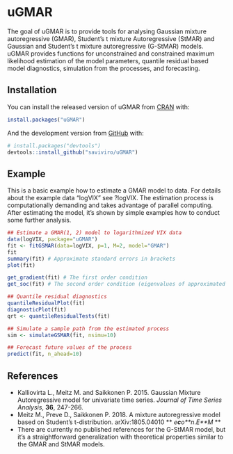 
<!-- README.md is generated from README.Rmd. Please edit that file -->

# uGMAR

<!-- badges: start -->

<!-- badges: end -->

The goal of uGMAR is to provide tools for analysing Gaussian mixture
autoregressive (GMAR), Student’s t mixture Autoregressive (StMAR) and
Gaussian and Student’s t mixture autoregressive (G-StMAR) models. uGMAR
provides functions for unconstrained and constrained maximum likelihood
estimation of the model parameters, quantile residual based model
diagnostics, simulation from the processes, and forecasting.

## Installation

You can install the released version of uGMAR from
[CRAN](https://CRAN.R-project.org) with:

``` r
install.packages("uGMAR")
```

And the development version from [GitHub](https://github.com/) with:

``` r
# install.packages("devtools")
devtools::install_github("saviviro/uGMAR")
```

## Example

This is a basic example how to estimate a GMAR model to data. For
details about the example data “logVIX” see ?logVIX. The estimation
process is computationally demanding and takes advantage of parallel
computing. After estimating the model, it’s shown by simple examples how
to conduct some further analysis.

``` r
## Estimate a GMAR(1, 2) model to logarithmized VIX data
data(logVIX, package="uGMAR")
fit <- fitGSMAR(data=logVIX, p=1, M=2, model="GMAR")
fit
summary(fit) # Approximate standard errors in brackets
plot(fit)

get_gradient(fit) # The first order condition
get_soc(fit) # The second order condition (eigenvalues of approximated Hessian)

## Quantile residual diagnostics
quantileResidualPlot(fit)
diagnosticPlot(fit)
qrt <- quantileResidualTests(fit)

## Simulate a sample path from the estimated process
sim <- simulateGSMAR(fit, nsimu=10)

## Forecast future values of the process
predict(fit, n_ahead=10)
```

## References

  - Kalliovirta L., Meitz M. and Saikkonen P. 2015. Gaussian Mixture
    Autoregressive model for univariate time series. *Journal of Time
    Series Analysis*, **36**, 247-266.
  - Meitz M., Preve D., Saikkonen P. 2018. A mixture autoregressive
    model based on Student’s t-distribution. arXiv:1805.04010 **
    *e**c**o**n*.*E**M* **
  - There are currently no published references for the G-StMAR model,
    but it’s a straightforward generalization with theoretical
    properties similar to the GMAR and StMAR models.
